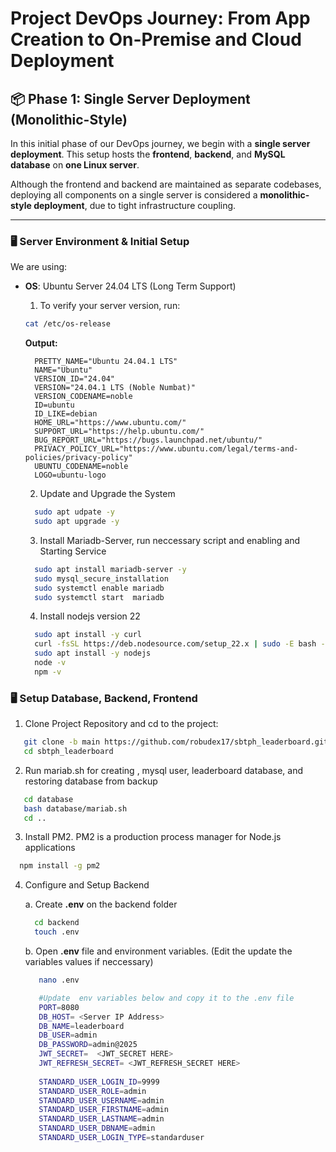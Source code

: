 # Project DevOps Journey: From App Creation to On-Premise and Cloud Deployment

## 📦 Phase 1: Single Server Deployment (Monolithic-Style)

In this initial phase of our DevOps journey, we begin with a **single server deployment**. This setup hosts the **frontend**, **backend**, and **MySQL database** on **one Linux server**.

Although the frontend and backend are maintained as separate codebases, deploying all components on a single server is considered a **monolithic-style deployment**, due to tight infrastructure coupling.

---

### 🖥️ Server Environment & Initial Setup

We are using:

- **OS**: Ubuntu Server 24.04 LTS (Long Term Support)

  1. To verify your server version, run:
  
  ```bash
  cat /etc/os-release
  ```
  **Output:**
  ```
    PRETTY_NAME="Ubuntu 24.04.1 LTS"
    NAME="Ubuntu"
    VERSION_ID="24.04"
    VERSION="24.04.1 LTS (Noble Numbat)"
    VERSION_CODENAME=noble
    ID=ubuntu
    ID_LIKE=debian
    HOME_URL="https://www.ubuntu.com/"
    SUPPORT_URL="https://help.ubuntu.com/"
    BUG_REPORT_URL="https://bugs.launchpad.net/ubuntu/"
    PRIVACY_POLICY_URL="https://www.ubuntu.com/legal/terms-and-policies/privacy-policy"
    UBUNTU_CODENAME=noble
    LOGO=ubuntu-logo
  ```
  
  2. Update and Upgrade the System 
  
  ```bash
    sudo apt udpate -y
    sudo apt upgrade -y
  ```
  
  3. Install Mariadb-Server,  run neccessary script  and enabling and Starting Service
  ```bash
    sudo apt install mariadb-server -y
    sudo mysql_secure_installation
    sudo systemctl enable mariadb
    sudo systemctl start  mariadb
  ```
  4. Install nodejs version 22
  ```bash
    sudo apt install -y curl
    curl -fsSL https://deb.nodesource.com/setup_22.x | sudo -E bash -
    sudo apt install -y nodejs
    node -v
    npm -v
  ``` 
### 🖥️ Setup Database, Backend, Frontend

1. Clone Project Repository and cd to the project:
  ```bash
     git clone -b main https://github.com/robudex17/sbtph_leaderboard.git
     cd sbtph_leaderboard
  ```
2. Run mariab.sh for creating , mysql user, leaderboard database, and restoring database from backup
  ```bash
     cd database
     bash database/mariab.sh
     cd ..
  ```
3. Install PM2. PM2 is a production process manager for Node.js applications
  ```bash
    npm install -g pm2
  ```
4. Configure and Setup Backend
   
   a. Create **.env** on the backend folder
     ```bash
       cd backend
       touch .env
     ```
   b. Open **.env** file and environment variables. (Edit the update the variables values if neccessary)
     ```bash
        nano .env

        #Update  env variables below and copy it to the .env file
        PORT=8080
        DB_HOST= <Server IP Address>
        DB_NAME=leaderboard
        DB_USER=admin
        DB_PASSWORD=admin@2025
        JWT_SECRET=  <JWT_SECRET HERE>
        JWT_REFRESH_SECRET= <JWT_REFRESH_SECRET HERE>
        
        STANDARD_USER_LOGIN_ID=9999
        STANDARD_USER_ROLE=admin
        STANDARD_USER_USERNAME=admin
        STANDARD_USER_FIRSTNAME=admin
        STANDARD_USER_LASTNAME=admin
        STANDARD_USER_DBNAME=admin
        STANDARD_USER_LOGIN_TYPE=standarduser
     ```
   








